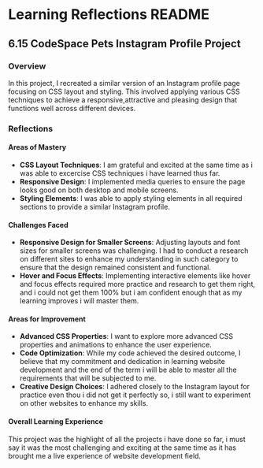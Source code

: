 
# Learning Reflections README 

## **6.15 CodeSpace Pets Instagram Profile Project**

### Overview

In this project, I recreated a similar version of an Instagram profile page focusing on CSS layout and styling. This involved applying various CSS techniques to achieve a responsive,attractive and pleasing design that functions well across different devices.

### Reflections

#### Areas of Mastery

- **CSS Layout Techniques**: I am grateful and excited at the same time as i was able to excercise CSS techniques i have learned thus far.
- **Responsive Design**: I implemented media queries to ensure the page looks good on both desktop and mobile screens.
- **Styling Elements**: I was able to apply styling elements in all required sections to provide a similar Instagram profile.

#### Challenges Faced

- **Responsive Design for Smaller Screens**: Adjusting layouts and font sizes for smaller screens was challenging. I had to conduct a research on different sites to enhance my understanding in such category to ensure that the design remained consistent and functional.
- **Hover and Focus Effects**: Implementing interactive elements like hover and focus effects required more practice and research to get them right, and i could not get them 100% but i am confident enough that as my learning improves i will master them. 

#### Areas for Improvement

- **Advanced CSS Properties**: I want to explore more advanced CSS properties and animations to enhance the user experience. 
- **Code Optimization**:  While my code achieved the desired outcome, I believe that my commitment and dedication in learning website development and the end of the term i will be able to master all the requirements that will be subjected to me.
- **Creative Design Choices**: I adhered closely to the Instagram layout for practice even thou i did not get it perfectly so, i still want to experiment on other websites to enhance my skills.

#### Overall Learning Experience

This project was the highlight of all the projects i have done so far, i must say it was the most challenging and exciting at the same time as it has brought me a live experience of website development field.

